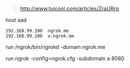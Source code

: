 > http://www.tuicool.com/articles/ZraURrq

host aad
```
192.168.99.100	ngrok.me
192.168.99.100	a.ngrok.me
```

run /ngrok/bin/ngrokd -domain ngrok.me

run ngrok -config=ngrok.cfg -subdomain a 8080
